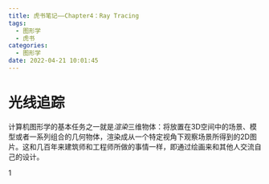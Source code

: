 ```yaml
---
title: 虎书笔记——Chapter4：Ray Tracing
tags:
  - 图形学
  - 虎书
categories:
  - 图形学
date: 2022-04-21 10:01:45
---
```


# 光线追踪

计算机图形学的基本任务之一就是*渲染*三维物体：将放置在3D空间中的场景、模型或者一系列组合的几何物体，渲染成从一个特定视角下观察场景所得到的2D图片。这和几百年来建筑师和工程师所做的事情一样，即通过绘画来和其他人交流自己的设计。

1
